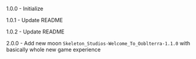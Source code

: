 1.0.0 - Initialize

1.0.1 - Update README

1.0.2 - Update README

2.0.0 - Add new moon `Skeleton_Studios-Welcome_To_Ooblterra-1.1.0` with basically whole new game experience
